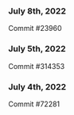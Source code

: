### July 8th, 2022

Commit #23960

### July 5th, 2022

Commit #314353


### July 4th, 2022

Commit #72281
